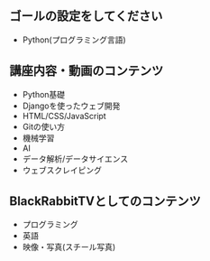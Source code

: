 ## ゴールの設定をしてください
- Python(プログラミング言語)

## 講座内容・動画のコンテンツ
- Python基礎
- Djangoを使ったウェブ開発
- HTML/CSS/JavaScript
- Gitの使い方
- 機械学習
- AI
- データ解析/データサイエンス
- ウェブスクレイピング

## BlackRabbitTVとしてのコンテンツ
- プログラミング
- 英語
- 映像・写真(スチール写真)
